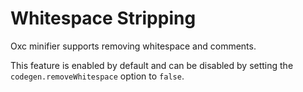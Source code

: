 # Whitespace Stripping

Oxc minifier supports removing whitespace and comments.

This feature is enabled by default and can be disabled by setting the `codegen.removeWhitespace` option to `false`.
